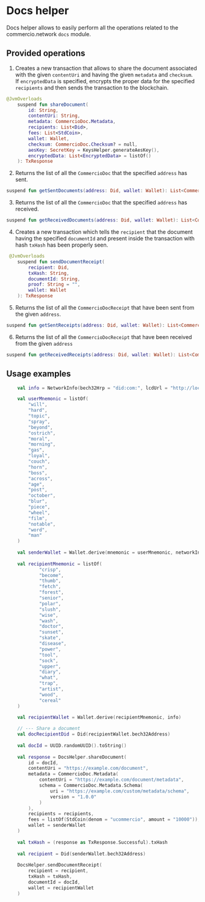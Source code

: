 # Docs helper
Docs helper allows to easily perform all the operations related to the commercio.network `docs` module.

## Provided operations

1. Creates a new transaction that allows to share the document associated with the given `contentUri` and
   having the given `metadata` and `checksum`.   
   If `encryptedData` is specified, encrypts the proper data for the specified `recipients` and then sends the transaction to the blockchain.
```kotlin
@JvmOverloads
    suspend fun shareDocument(
        id: String,
        contentUri: String,
        metadata: CommercioDoc.Metadata,
        recipients: List<Did>,
        fees: List<StdCoin>,
        wallet: Wallet,
        checksum: CommercioDoc.Checksum? = null,
        aesKey: SecretKey = KeysHelper.generateAesKey(),
        encryptedData: List<EncryptedData> = listOf()
    ): TxResponse
```
2. Returns the list of all the `CommercioDoc` that the specified `address` has sent.
```kotlin
suspend fun getSentDocuments(address: Did, wallet: Wallet): List<CommercioDoc>
```
3. Returns the list of all the `CommercioDoc` that the specified `address` has received.
```kotlin
suspend fun getReceivedDocuments(address: Did, wallet: Wallet): List<CommercioDoc>
```
4. Creates a new transaction which tells the `recipient` that the document having the specified `documentId` and
   present inside the transaction with hash `txHash` has been properly seen.
```kotlin
 @JvmOverloads
    suspend fun sendDocumentReceipt(
        recipient: Did,
        txHash: String,
        documentId: String,
        proof: String = "",
        wallet: Wallet
    ): TxResponse
```
5. Returns the list of all the `CommercioDocReceipt` that have been sent from the given `address`.
```kotlin
suspend fun getSentReceipts(address: Did, wallet: Wallet): List<CommercioDocReceipt>
```
6. Returns the list of all the `CommercioDocReceipt` that have been received from the given `address`
```kotlin
suspend fun getReceivedReceipts(address: Did, wallet: Wallet): List<CommercioDocReceipt>
```
## Usage examples
```kotlin
    val info = NetworkInfo(bech32Hrp = "did:com:", lcdUrl = "http://localhost:1317")

    val userMnemonic = listOf(
        "will",
        "hard",
        "topic",
        "spray",
        "beyond",
        "ostrich",
        "moral",
        "morning",
        "gas",
        "loyal",
        "couch",
        "horn",
        "boss",
        "across",
        "age",
        "post",
        "october",
        "blur",
        "piece",
        "wheel",
        "film",
        "notable",
        "word",
        "man"
    )
    
    val senderWallet = Wallet.derive(mnemonic = userMnemonic, networkInfo = info)
    
    val recipientMnemonic = listOf(
            "crisp",
            "become",
            "thumb",
            "fetch",
            "forest",
            "senior",
            "polar",
            "slush",
            "wise",
            "wash",
            "doctor",
            "sunset",
            "skate",
            "disease",
            "power",
            "tool",
            "sock",
            "upper",
            "diary",
            "what",
            "trap",
            "artist",
            "wood",
            "cereal"
    )
    
    val recipientWallet = Wallet.derive(recipientMnemonic, info)

    // --- Share a document
    val docRecipientDid = Did(recipientWallet.bech32Address)
    
    val docId = UUID.randomUUID().toString()
    
    val response = DocsHelper.shareDocument(
        id = docId,
        contentUri = "https://example.com/document",
        metadata = CommercioDoc.Metadata(
            contentUri = "https://example.com/document/metadata",
            schema = CommercioDoc.Metadata.Schema(
                uri = "https://example.com/custom/metadata/schema",
                version = "1.0.0"
            )
        ),
        recipients = recipients,
        fees = listOf(StdCoin(denom = "ucommercio", amount = "10000")),
        wallet = senderWallet
    )
    
    val txHash = (response as TxResponse.Successful).txHash
    
    val recipient = Did(senderWallet.bech32Address)
    
    DocsHelper.sendDocumentReceipt(
        recipient = recipient,
        txHash = txHash,
        documentId = docId,
        wallet = recipientWallet
    )
```
